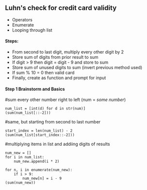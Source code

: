 ## Luhn's check for credit card validity
- Operators
- Enumerate
- Looping through list

#### Steps:
  - From second to last digit, multiply every other digit by 2
  - Store sum of digits from prior result to sum
  - If digit > 9 then digit = digit - 9 and store to sum
  - Store sum of unused digits to sum (invert previous method used)
  - If sum % 10 = 0 then valid card
  - Finally, create as function and prompt for input

#### Step 1 Brainstorm and Basics
#sum every other number right to left
(num = _some number_)
```
num_list = [int(d) for d in str(num)]
(sum(num_list[::-2]))
```
#same, but starting from second to last number
```
start_index = len(num_list) - 2
(sum(num_list[start_index::-2]))
```
#multiplying items in list and addiing digits of results
```
num_new = []
for i in num_list:
    num_new.append(i * 2)

for n, i in enumerate(num_new):
    if i > 9:
        num_new[n] = i - 9
(sum(num_new))
```
